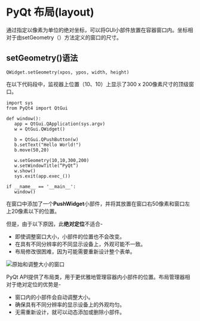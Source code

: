 # PyQt 布局(layout)

通过指定以像素为单位的绝对坐标，可以将GUI小部件放置在容器窗口内。坐标相对于由setGeometry（）方法定义的窗口的尺寸。

## setGeometry()语法

```
QWidget.setGeometry(xpos, ypos, width, height)
```

在以下代码段中，监视器上位置（10、10）上显示了300 x 200像素尺寸的顶级窗口。

```python3
import sys
from PyQt4 import QtGui

def window():
   app = QtGui.QApplication(sys.argv)
   w = QtGui.QWidget()
	
   b = QtGui.QPushButton(w)
   b.setText("Hello World!")
   b.move(50,20)
	
   w.setGeometry(10,10,300,200)
   w.setWindowTitle(“PyQt”)
   w.show()
   sys.exit(app.exec_())
	
if __name__ == '__main__':
   window()
```

在窗口中添加了一个**PushWidget**小部件，并将其放置在窗口右50像素和窗口左上20像素以下的位置。

但是，由于以下原因，此**绝对定位**不适合-

- 即使调整窗口大小，小部件的位置也不会改变。
- 在具有不同分辨率的不同显示设备上，外观可能不一致。
- 布局修改很困难，因为可能需要重新设计整个表单。

![原始和调整大小的窗口](https://www.tutorialspoint.com/pyqt/images/original_resized_window.jpg)

PyQt API提供了布局类，用于更优雅地管理容器内小部件的位置。布局管理器相对于绝对定位的优势是-

- 窗口内的小部件会自动调整大小。
- 确保具有不同分辨率的显示设备上的外观均匀。
- 无需重新设计，就可以动态添加或删除小部件。
